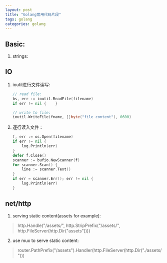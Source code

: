 ```yaml
---
layout: post
title: "Golang常用代码片段"
tags: golang
categories: golang
---
```


## Basic:
1. strings:  


## IO  
1. ioutil进行文件读写:  
    ~~~go
    // read file:
    bs, err := ioutil.ReadFile(filename)
    if err != nil {    }

    // write to file:
    ioutil.WriteFile(fname, []byte("file content"), 0600)
    ~~~

2. 逐行读入文件：  
    ~~~go
    f, err := os.Open(filename)
    if err != nil {
        log.Println(err)
    }
    defer f.Close()
    scanner := bufio.NewScanner(f)
    for scanner.Scan() {
        line := scanner.Text()
    }
    if err = scanner.Err(); err != nil {
        log.Println(err)
    }
    ~~~

## net/http  
1. serving static content(assets for example):  
> http.Handle("/assets/", http.StripPrefix("/assets/", http.FileServer(http.Dir("assets"))))

2. use mux to serve static content:  
> router.PathPrefix("/assets").Handler(http.FileServer(http.Dir("./assets/")))
